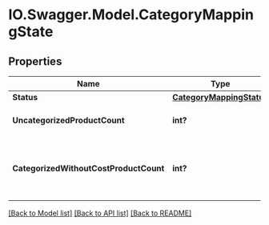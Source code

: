 # IO.Swagger.Model.CategoryMappingState
## Properties

Name | Type | Description | Notes
------------ | ------------- | ------------- | -------------
**Status** | [**CategoryMappingStatus**](CategoryMappingStatus.md) |  | [optional] 
**UncategorizedProductCount** | **int?** | Indicates the uncategorized product count | [optional] 
**CategorizedWithoutCostProductCount** | **int?** | Indicates the categorized product count without cost defined on the category | [optional] 

[[Back to Model list]](../README.md#documentation-for-models) [[Back to API list]](../README.md#documentation-for-api-endpoints) [[Back to README]](../README.md)

